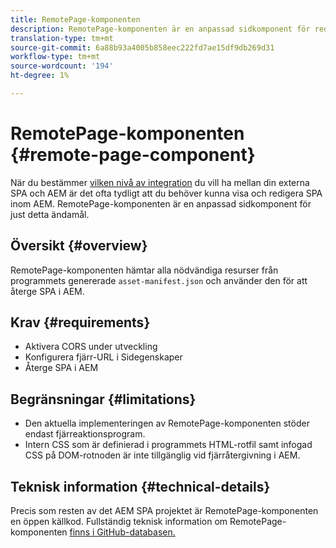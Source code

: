 ```yaml
---
title: RemotePage-komponenten
description: RemotePage-komponenten är en anpassad sidkomponent för redigering av SPA för fjärreaktion i AEM.
translation-type: tm+mt
source-git-commit: 6a88b93a4005b858eec222fd7ae15df9db269d31
workflow-type: tm+mt
source-wordcount: '194'
ht-degree: 1%

---
```


# RemotePage-komponenten {#remote-page-component}

När du bestämmer [vilken nivå av integration](/help/implementing/developing/headful-headless.md) du vill ha mellan din externa SPA och AEM är det ofta tydligt att du behöver kunna visa och redigera SPA inom AEM. RemotePage-komponenten är en anpassad sidkomponent för just detta ändamål.

## Översikt {#overview}

RemotePage-komponenten hämtar alla nödvändiga resurser från programmets genererade `asset-manifest.json` och använder den för att återge SPA i AEM.

## Krav {#requirements}

* Aktivera CORS under utveckling
* Konfigurera fjärr-URL i Sidegenskaper
* Återge SPA i AEM

## Begränsningar {#limitations}

* Den aktuella implementeringen av RemotePage-komponenten stöder endast fjärreaktionsprogram.
* Intern CSS som är definierad i programmets HTML-rotfil samt infogad CSS på DOM-rotnoden är inte tillgänglig vid fjärråtergivning i AEM.

## Teknisk information {#technical-details}

Precis som resten av det AEM SPA projektet är RemotePage-komponenten en öppen källkod. Fullständig teknisk information om RemotePage-komponenten [finns i GitHub-databasen.](https://github.com/adobe/aem-spa-project-core/tree/master/ui.apps/src/main/content/jcr_root/apps/spa-project-core/components/remotepage)
